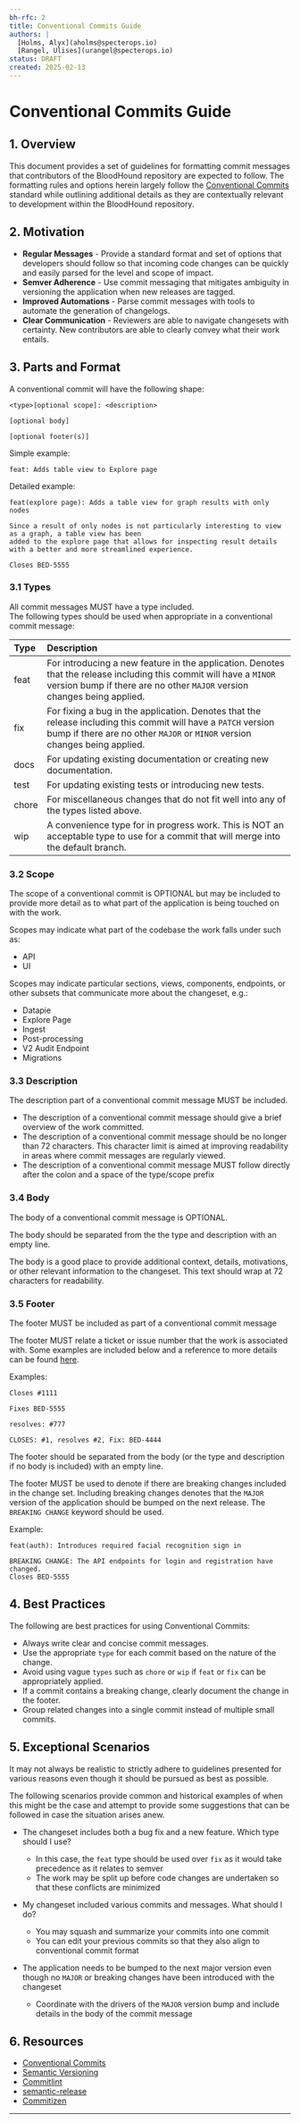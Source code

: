 ```yaml
---
bh-rfc: 2
title: Conventional Commits Guide
authors: |
  [Holms, Alyx](aholms@specterops.io)
  [Rangel, Ulises](urangel@specterops.io)
status: DRAFT
created: 2025-02-13
---
```


# Conventional Commits Guide

## 1. Overview

This document provides a set of guidelines for formatting commit messages that contributors of the BloodHound repository are expected to follow. The formatting rules and options herein largely follow the [Conventional Commits](https://www.conventionalcommits.org/en/v1.0.0/) standard while outlining additional details as they are contextually relevant to development within the BloodHound repository.

## 2. Motivation

- **Regular Messages** - Provide a standard format and set of options that developers should follow so that incoming code changes can be quickly and easily parsed for the level and scope of impact.
- **Semver Adherence** - Use commit messaging that mitigates ambiguity in versioning the application when new releases are tagged.
- **Improved Automations** - Parse commit messages with tools to automate the generation of changelogs.
- **Clear Communication** - Reviewers are able to navigate changesets with certainty. New contributors are able to clearly convey what their work entails.

## 3. Parts and Format

A conventional commit will have the following shape:

```
<type>[optional scope]: <description>

[optional body]

[optional footer(s)]
```

Simple example:

`feat: Adds table view to Explore page`

Detailed example:

```
feat(explore page): Adds a table view for graph results with only nodes

Since a result of only nodes is not particularly interesting to view as a graph, a table view has been
added to the explore page that allows for inspecting result details with a better and more streamlined experience.

Closes BED-5555
```

### 3.1 Types

All commit messages MUST have a type included.  
The following types should be used when appropriate in a conventional commit message:

| Type  | Description                                                                                                                                                                                    |
| :---- | :--------------------------------------------------------------------------------------------------------------------------------------------------------------------------------------------- |
| feat  | For introducing a new feature in the application. Denotes that the release including this commit will have a `MINOR` version bump if there are no other `MAJOR` version changes being applied. |
| fix   | For fixing a bug in the application. Denotes that the release including this commit will have a `PATCH` version bump if there are no other `MAJOR` or `MINOR` version changes being applied.   |
| docs  | For updating existing documentation or creating new documentation.                                                                                                                             |
| test  | For updating existing tests or introducing new tests.                                                                                                                                          |
| chore | For miscellaneous changes that do not fit well into any of the types listed above.                                                                                                             |
| wip   | A convenience type for in progress work. This is NOT an acceptable type to use for a commit that will merge into the default branch.                                                           |

### 3.2 Scope

The scope of a conventional commit is OPTIONAL but may be included to provide more detail as to what part of the application is being touched on with the work.

Scopes may indicate what part of the codebase the work falls under such as:

- API
- UI

Scopes may indicate particular sections, views, components, endpoints, or other subsets that communicate more about the changeset, e.g.:

- Datapie
- Explore Page
- Ingest
- Post-processing
- V2 Audit Endpoint
- Migrations

### 3.3 Description

The description part of a conventional commit message MUST be included.

- The description of a conventional commit message should give a brief overview of the work committed.
- The description of a conventional commit message should be no longer than 72 characters. This character limit is aimed at improving readability in areas where commit messages are regularly viewed.
- The description of a conventional commit message MUST follow directly after the colon and a space of the type/scope prefix

### 3.4 Body

The body of a conventional commit message is OPTIONAL.

The body should be separated from the the type and description with an empty line.

The body is a good place to provide additional context, details, motivations, or other relevant information to the changeset. This text should wrap at 72 characters for readability.

### 3.5 Footer

The footer MUST be included as part of a conventional commit message

The footer MUST relate a ticket or issue number that the work is associated with. Some examples are included below and a reference to more details can be found [here](https://docs.github.com/en/issues/tracking-your-work-with-issues/using-issues/linking-a-pull-request-to-an-issue).

Examples:

`Closes #1111`

`Fixes BED-5555`

`resolves: #777`

`CLOSES: #1, resolves #2, Fix: BED-4444`

The footer should be separated from the body (or the type and description if no body is included) with an empty line.

The footer MUST be used to denote if there are breaking changes included in the change set. Including breaking changes denotes that the `MAJOR` version of the application should be bumped on the next release. The `BREAKING CHANGE` keyword should be used.

Example:

```
feat(auth): Introduces required facial recognition sign in

BREAKING CHANGE: The API endpoints for login and registration have changed.
Closes BED-5555
```

## 4. Best Practices

The following are best practices for using Conventional Commits:

- Always write clear and concise commit messages.
- Use the appropriate `type` for each commit based on the nature of the change.
- Avoid using vague `types` such as `chore` or `wip` if `feat` or `fix` can be appropriately applied.
- If a commit contains a breaking change, clearly document the change in the footer.
- Group related changes into a single commit instead of multiple small commits.

## 5. Exceptional Scenarios

It may not always be realistic to strictly adhere to guidelines presented for various reasons even though it should be pursued as best as possible.

The following scenarios provide common and historical examples of when this might be the case and attempt to provide some suggestions that can be followed in case the situation arises anew.

- The changeset includes both a bug fix and a new feature. Which type should I use?

  - In this case, the `feat` type should be used over `fix` as it would take precedence as it relates to semver
  - The work may be split up before code changes are undertaken so that these conflicts are minimized

- My changeset included various commits and messages. What should I do?

  - You may squash and summarize your commits into one commit
  - You can edit your previous commits so that they also align to conventional commit format

- The application needs to be bumped to the next major version even though no `MAJOR` or breaking changes have been introduced with the changeset

  - Coordinate with the drivers of the `MAJOR` version bump and include details in the body of the commit message

## 6. Resources

- [Conventional Commits](https://www.conventionalcommits.org/en/v1.0.0/)
- [Semantic Versioning](https://semver.org/)
- [Commitlint](https://commitlint.js.org/)
- [semantic-release](https://semantic-release.gitbook.io/)
- [Commitizen](https://commitizen-tools.github.io/commitizen/)

---
